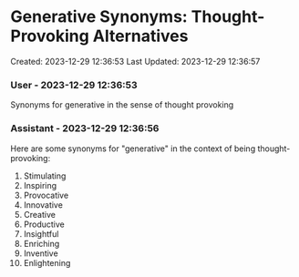 # Generative Synonyms: Thought-Provoking Alternatives

Created: 2023-12-29 12:36:53
Last Updated: 2023-12-29 12:36:57

### User - 2023-12-29 12:36:53

Synonyms for generative in the sense of thought provoking 

### Assistant - 2023-12-29 12:36:56

Here are some synonyms for "generative" in the context of being thought-provoking:

1. Stimulating
2. Inspiring
3. Provocative
4. Innovative
5. Creative
6. Productive
7. Insightful
8. Enriching
9. Inventive
10. Enlightening

